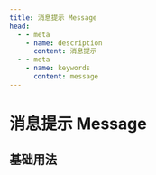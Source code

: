 ```yaml
---
title: 消息提示 Message
head:
  - - meta
    - name: description
      content: 消息提示
  - - meta
    - name: keywords
      content: message
---
```


# 消息提示 Message

## 基础用法
